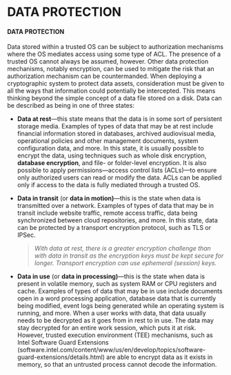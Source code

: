 # DATA PROTECTION

#### DATA PROTECTION

Data stored within a trusted OS can be subject to authorization mechanisms where the OS mediates access using some type of ACL. The presence of a trusted OS cannot always be assumed, however. Other data protection mechanisms, notably encryption, can be used to mitigate the risk that an authorization mechanism can be countermanded. When deploying a cryptographic system to protect data assets, consideration must be given to all the ways that information could potentially be intercepted. This means thinking beyond the simple concept of a data file stored on a disk. Data can be described as being in one of three states:

-   **Data at rest**—this state means that the data is in some sort of persistent storage media. Examples of types of data that may be at rest include financial information stored in databases, archived audiovisual media, operational policies and other management documents, system configuration data, and more. In this state, it is usually possible to encrypt the data, using techniques such as whole disk encryption, **database encryption**, and file- or folder-level encryption. It is also possible to apply permissions—access control lists (ACLs)—to ensure only authorized users can read or modify the data. ACLs can be applied only if access to the data is fully mediated through a trusted OS.
  
-   **Data in transit** (or **data in motion)**—this is the state when data is transmitted over a network. Examples of types of data that may be in transit include website traffic, remote access traffic, data being synchronized between cloud repositories, and more. In this state, data can be protected by a transport encryption protocol, such as TLS or IPSec.
    
    > _With data at rest, there is a greater encryption challenge than with data in transit as the encryption keys must be kept secure for longer. Transport encryption can use ephemeral (session) keys._  
    
-   **Data in use** (or **data in processing)**—this is the state when data is present in volatile memory, such as system RAM or CPU registers and cache. Examples of types of data that may be in use include documents open in a word processing application, database data that is currently being modified, event logs being generated while an operating system is running, and more. When a user works with data, that data usually needs to be decrypted as it goes from in rest to in use. The data may stay decrypted for an entire work session, which puts it at risk. However, trusted execution environment (TEE) mechanisms, such as Intel Software Guard Extensions (software.intel.com/content/www/us/en/develop/topics/software-guard-extensions/details.html) are able to encrypt data as it exists in memory, so that an untrusted process cannot decode the information.